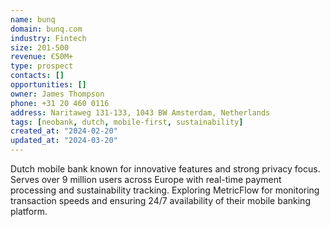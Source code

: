 ```yaml
---
name: bunq
domain: bunq.com
industry: Fintech
size: 201-500
revenue: €50M+
type: prospect
contacts: []
opportunities: []
owner: James Thompson
phone: +31 20 460 0116
address: Naritaweg 131-133, 1043 BW Amsterdam, Netherlands
tags: [neobank, dutch, mobile-first, sustainability]
created_at: "2024-02-20"
updated_at: "2024-03-20"
---
```


Dutch mobile bank known for innovative features and strong privacy focus. Serves over 9 million users across Europe with real-time payment processing and sustainability tracking. Exploring MetricFlow for monitoring transaction speeds and ensuring 24/7 availability of their mobile banking platform.